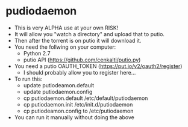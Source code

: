 pudiodaemon
===========
  * This is very ALPHA use at your own RISK!
  * It will allow you "watch a directory" and upload that to putio.  
  * Then after the torrent is on putio it will download it.
  * You need the follwing on your computer:
    * Python 2.7
    * putio API (https://github.com/cenkalti/putio.py)
  * You need a putio OAUTH_TOKEN (https://put.io/v2/oauth2/register)
    * I should probably allow you to register here... 
  * To run this:
    * update putiodeamon.default
    * update putiodaemon.config
    * cp putiodaemon.default /etc/default/putiodaemon
    * cp putiodaemon.init /etc/init.d/putiodaemon
    * cp putiodeamon.config to /etc/putiodaemon
  * You can run it manually without doing the above
  
